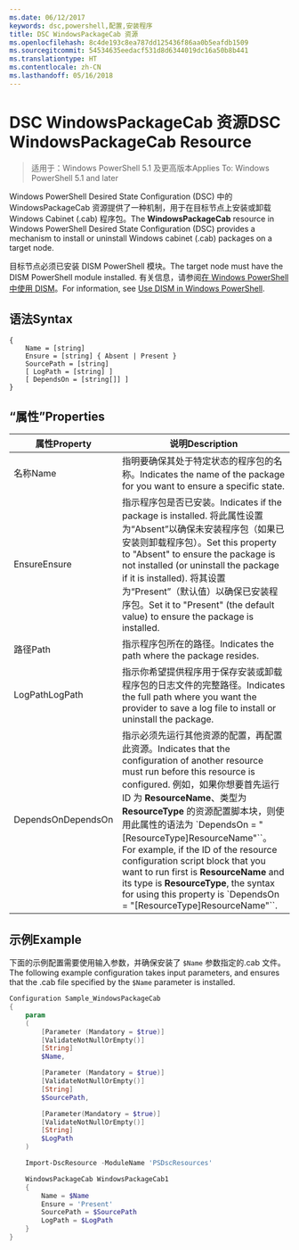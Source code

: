 ```yaml
---
ms.date: 06/12/2017
keywords: dsc,powershell,配置,安装程序
title: DSC WindowsPackageCab 资源
ms.openlocfilehash: 8c4de193c8ea787dd125436f86aa0b5eafdb1509
ms.sourcegitcommit: 54534635eedacf531d8d6344019dc16a50b8b441
ms.translationtype: HT
ms.contentlocale: zh-CN
ms.lasthandoff: 05/16/2018
---
```

# <a name="dsc-windowspackagecab-resource"></a><span data-ttu-id="1ad5c-103">DSC WindowsPackageCab 资源</span><span class="sxs-lookup"><span data-stu-id="1ad5c-103">DSC WindowsPackageCab Resource</span></span>

> <span data-ttu-id="1ad5c-104">适用于：Windows PowerShell 5.1 及更高版本</span><span class="sxs-lookup"><span data-stu-id="1ad5c-104">Applies To: Windows PowerShell 5.1 and later</span></span>

<span data-ttu-id="1ad5c-105">Windows PowerShell Desired State Configuration (DSC) 中的 WindowsPackageCab 资源提供了一种机制，用于在目标节点上安装或卸载 Windows Cabinet (.cab) 程序包。</span><span class="sxs-lookup"><span data-stu-id="1ad5c-105">The **WindowsPackageCab** resource in Windows PowerShell Desired State Configuration (DSC) provides a mechanism to install or uninstall Windows cabinet (.cab) packages on a target node.</span></span>

<span data-ttu-id="1ad5c-106">目标节点必须已安装 DISM PowerShell 模块。</span><span class="sxs-lookup"><span data-stu-id="1ad5c-106">The target node must have the DISM PowerShell module installed.</span></span> <span data-ttu-id="1ad5c-107">有关信息，请参阅[在 Windows PowerShell 中使用 DISM](https://msdn.microsoft.com/en-us/windows/hardware/commercialize/manufacture/desktop/use-dism-in-windows-powershell-s14)。</span><span class="sxs-lookup"><span data-stu-id="1ad5c-107">For information, see [Use DISM in Windows PowerShell](https://msdn.microsoft.com/en-us/windows/hardware/commercialize/manufacture/desktop/use-dism-in-windows-powershell-s14).</span></span>


## <a name="syntax"></a><span data-ttu-id="1ad5c-108">语法</span><span class="sxs-lookup"><span data-stu-id="1ad5c-108">Syntax</span></span>

```
{
    Name = [string]
    Ensure = [string] { Absent | Present }
    SourcePath = [string]
    [ LogPath = [string] ]
    [ DependsOn = [string[]] ]
}
```

## <a name="properties"></a><span data-ttu-id="1ad5c-109">“属性”</span><span class="sxs-lookup"><span data-stu-id="1ad5c-109">Properties</span></span>

|  <span data-ttu-id="1ad5c-110">属性</span><span class="sxs-lookup"><span data-stu-id="1ad5c-110">Property</span></span>  |  <span data-ttu-id="1ad5c-111">说明</span><span class="sxs-lookup"><span data-stu-id="1ad5c-111">Description</span></span>   |
|---|---|
| <span data-ttu-id="1ad5c-112">名称</span><span class="sxs-lookup"><span data-stu-id="1ad5c-112">Name</span></span>| <span data-ttu-id="1ad5c-113">指明要确保其处于特定状态的程序包的名称。</span><span class="sxs-lookup"><span data-stu-id="1ad5c-113">Indicates the name of the package for you want to ensure a specific state.</span></span>|
| <span data-ttu-id="1ad5c-114">Ensure</span><span class="sxs-lookup"><span data-stu-id="1ad5c-114">Ensure</span></span>| <span data-ttu-id="1ad5c-115">指示程序包是否已安装。</span><span class="sxs-lookup"><span data-stu-id="1ad5c-115">Indicates if the package is installed.</span></span> <span data-ttu-id="1ad5c-116">将此属性设置为“Absent”以确保未安装程序包（如果已安装则卸载程序包）。</span><span class="sxs-lookup"><span data-stu-id="1ad5c-116">Set this property to "Absent" to ensure the package is not installed (or uninstall the package if it is installed).</span></span> <span data-ttu-id="1ad5c-117">将其设置为“Present”（默认值）以确保已安装程序包。</span><span class="sxs-lookup"><span data-stu-id="1ad5c-117">Set it to "Present" (the default value) to ensure the package is installed.</span></span>|
| <span data-ttu-id="1ad5c-118">路径</span><span class="sxs-lookup"><span data-stu-id="1ad5c-118">Path</span></span>| <span data-ttu-id="1ad5c-119">指示程序包所在的路径。</span><span class="sxs-lookup"><span data-stu-id="1ad5c-119">Indicates the path where the package resides.</span></span>|
| <span data-ttu-id="1ad5c-120">LogPath</span><span class="sxs-lookup"><span data-stu-id="1ad5c-120">LogPath</span></span>| <span data-ttu-id="1ad5c-121">指示你希望提供程序用于保存安装或卸载程序包的日志文件的完整路径。</span><span class="sxs-lookup"><span data-stu-id="1ad5c-121">Indicates the full path where you want the provider to save a log file to install or uninstall the package.</span></span>|
| <span data-ttu-id="1ad5c-122">DependsOn</span><span class="sxs-lookup"><span data-stu-id="1ad5c-122">DependsOn</span></span> | <span data-ttu-id="1ad5c-123">指示必须先运行其他资源的配置，再配置此资源。</span><span class="sxs-lookup"><span data-stu-id="1ad5c-123">Indicates that the configuration of another resource must run before this resource is configured.</span></span> <span data-ttu-id="1ad5c-124">例如，如果你想要首先运行 ID 为 **ResourceName**、类型为 **ResourceType** 的资源配置脚本块，则使用此属性的语法为 \`DependsOn = "[ResourceType]ResourceName"\`\`。</span><span class="sxs-lookup"><span data-stu-id="1ad5c-124">For example, if the ID of the resource configuration script block that you want to run first is **ResourceName** and its type is **ResourceType**, the syntax for using this property is \`DependsOn = "[ResourceType]ResourceName"\`\`.</span></span>|

## <a name="example"></a><span data-ttu-id="1ad5c-125">示例</span><span class="sxs-lookup"><span data-stu-id="1ad5c-125">Example</span></span>

<span data-ttu-id="1ad5c-126">下面的示例配置需要使用输入参数，并确保安装了 `$Name` 参数指定的.cab 文件。</span><span class="sxs-lookup"><span data-stu-id="1ad5c-126">The following example configuration takes input parameters, and ensures that the .cab file specified by the `$Name` parameter is installed.</span></span>

```powershell
Configuration Sample_WindowsPackageCab
{
    param
    (
        [Parameter (Mandatory = $true)]
        [ValidateNotNullOrEmpty()]
        [String]
        $Name,

        [Parameter (Mandatory = $true)]
        [ValidateNotNullOrEmpty()]
        [String]
        $SourcePath,

        [Parameter(Mandatory = $true)]
        [ValidateNotNullOrEmpty()]
        [String]
        $LogPath
    )

    Import-DscResource -ModuleName 'PSDscResources'

    WindowsPackageCab WindowsPackageCab1
    {
        Name = $Name
        Ensure = 'Present'
        SourcePath = $SourcePath
        LogPath = $LogPath
    }
}
```
